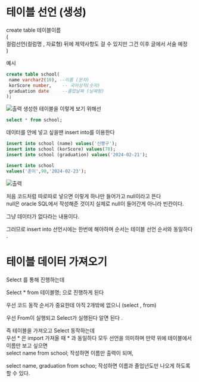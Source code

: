 # 테이블 선언 (생성)
create table 테이블이름   
(  
     컬럼선언(컬럼명 , 자료형)  뒤에 제약사항도 걸 수 있지만 그건 이후 글에서 서술 예정  
)  

예시 
```sql
create table school(
 name varchar2(10), --이름 (문자)
 korScore number,    -- 국어성적(숫자)
 graduation date     --졸업날짜 (날짜형)
);
```

![출력](https://github.com/juniel1299/juniel1299.github.io/assets/62318700/7a0b5e66-96a5-44ce-b1cc-ac57919f0d7e)
생성한 테이블을 이렇게 보기 위해선 
```sql
select * from school;
```

데이터를 안에 넣고 싶을땐 insert into를 이용한다

```sql
insert into school (name) values('신짱구');
insert into school (korScore) values(70);
insert into school (graduation) values('2024-02-21');

insert into school
values('훈이',90,'2024-02-23'); 
```
![출력](https://github.com/juniel1299/juniel1299.github.io/assets/62318700/a508af30-ed93-4696-9961-087fc75934ad)

처음 코드처럼 따로따로 넣으면 이렇게 하나만 들어가고 null이라고 뜬다   
null은 oracle SQL에서 작성해준 것이지 실제로 null이 들어간게 아니라 빈칸이다.  

그냥 데이터가 없다라는 내용이다.  

그러므로 insert into 선언시에는 한번에 해야하며 순서는 테이블 선언 순서와 동일하다 .  


# 테이블 데이터 가져오기 
Select 를 통해 진행하는데   

Select * from 테이블명; 으로 진행하게 된다    

우선 코드 동작 순서가 중요한데 아직 2개밖에 없으니 (select , from)    

우선 From이 실행되고 Select가 실행된다 알면 된다 .    

즉 테이블을 가져오고 Select 동작하는데   
 우선 * 은 import 가져올 때 * 과 동일하다 모두 선언을 의미하며 만약 위에 테이블에서 이름만 보고 싶으면   
select name from school; 작성하면 이름만 출력이 되며,  

select 
name,
graduation
from schoo; 작성하면 이름과 졸업년도만 나오게 하도록 할 수 있다.  
